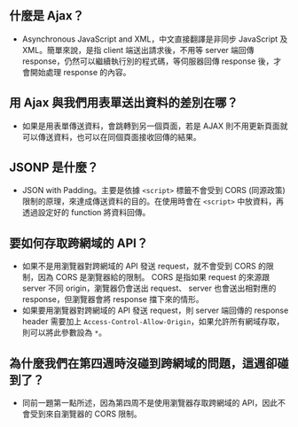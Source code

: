 ## 什麼是 Ajax？
- Asynchronous JavaScript and XML，中文直接翻譯是非同步 JavaScript 及 XML。簡單來說，是指 client 端送出請求後，不用等 server 端回傳 response，仍然可以繼續執行別的程式碼，等伺服器回傳 response 後，才會開始處理 response 的內容。

## 用 Ajax 與我們用表單送出資料的差別在哪？
- 如果是用表單傳送資料，會跳轉到另一個頁面，若是 AJAX 則不用更新頁面就可以傳送資料，也可以在同個頁面接收回傳的結果。

## JSONP 是什麼？
- JSON with Padding。主要是依據 `<script>` 標籤不會受到 CORS (同源政策) 限制的原理，來達成傳送資料的目的。在使用時會在 `<script>` 中放資料，再透過設定好的 function 將資料回傳。

## 要如何存取跨網域的 API？
- 如果不是用瀏覽器對跨網域的 API 發送 request，就不會受到 CORS 的限制，因為 CORS 是瀏覽器給的限制。 CORS 是指如果 request 的來源跟 server 不同 origin，瀏覽器仍會送出 request、 server 也會送出相對應的 response，但瀏覽器會將 response 擋下來的情形。
- 如果要用瀏覽器對跨網域的 API 發送 request，則 server 端回傳的 response header 需要加上 `Access-Control-Allow-Origin`，如果允許所有網域存取，則可以將此參數設為 `*`。 

## 為什麼我們在第四週時沒碰到跨網域的問題，這週卻碰到了？
- 同前一題第一點所述，因為第四周不是使用瀏覽器存取跨網域的 API，因此不會受到來自瀏覽器的 CORS 限制。